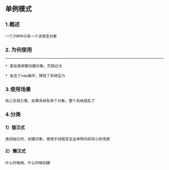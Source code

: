 ## 单例模式
### 1.概述
    一个JVM中只有一个该类型对象
### 2. 为何使用
***
    * 某些类频繁创建对象，花销过大

    * 省去了new操作，降低了系统压力
### 3.使用场景
    核心交易引擎，如果系统有多个对象，整个系统就乱了
### 4.分类
#### 1）饿汉式
    类初始化时，创建对象，使用于线程安全且单例内存较小的场景
#### 2）懒汉式
    什么时候用，什么时候创建